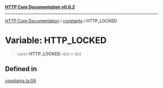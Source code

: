[**HTTP Core Documentation v0.0.2**](../../README.md)

***

[HTTP Core Documentation](../../modules.md) / [constants](../README.md) / HTTP\_LOCKED

# Variable: HTTP\_LOCKED

> `const` **HTTP\_LOCKED**: `423` = `423`

## Defined in

[constants.ts:59](https://github.com/stonemjs/http-core/blob/ed7c2187bd85b6877da7cd9f8c94448716446e07/src/constants.ts#L59)
